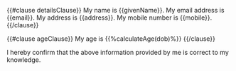 {{#clause detailsClause}}
My name is {{givenName}}. My email address is {{email}}.
My address is {{address}}.
My mobile number is {{mobile}}.
{{/clause}}

{{#clause ageClause}}
 My age is {{%calculateAge(dob)%}}
{{/clause}}

I hereby confirm that the above information provided by me is correct to my knowledge.